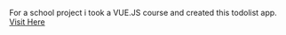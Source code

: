 For a school project i took a VUE.JS course and created this todolist app.
<a href="https://todoapp-b51e4.web.app/">Visit Here</a>
